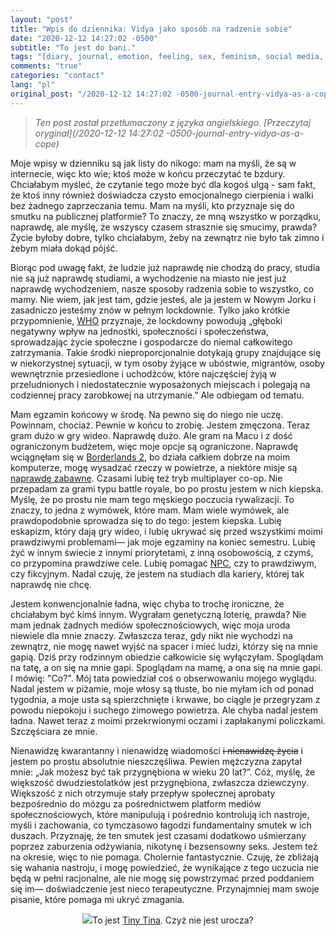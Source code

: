 ```yaml
---
layout: "post"
title: "Wpis do dziennika: Vidya jako sposób na radzenie sobie"
date: "2020-12-12 14:27:02 -0500"
subtitle: "To jest do bani."
tags: "[diary, journal, emotion, feeling, sex, feminism, social media, depressed, depression, covid, coronavirus, quarantine, video games, vidya]"
comments: "true"
categories: "contact"
lang: "pl"
original_post: "/2020-12-12 14:27:02 -0500-journal-entry-vidya-as-a-cope"
---
```


> *Ten post został przetłumaczony z języka angielskiego. [Przeczytaj oryginał](/2020-12-12 14:27:02 -0500-journal-entry-vidya-as-a-cope)*

Moje wpisy w dzienniku są jak listy do nikogo: mam na myśli, że są w internecie, więc kto wie; ktoś może w końcu przeczytać te bzdury. Chciałabym myśleć, że czytanie tego może być dla kogoś ulgą - sam fakt, że ktoś inny również doświadcza czysto emocjonalnego cierpienia i walki bez żadnego zaprzeczania temu. Mam na myśli, kto przyznaje się do smutku na publicznej platformie? To znaczy, ze mną wszystko w porządku, naprawdę, ale myślę, że wszyscy czasem strasznie się smucimy, prawda? Życie byłoby dobre, tylko chciałabym, żeby na zewnątrz nie było tak zimno i żebym miała dokąd pójść.<!-- more -->

Biorąc pod uwagę fakt, że ludzie już naprawdę nie chodzą do pracy, studia nie są już naprawdę studiami, a wychodzenie na miasto nie jest już naprawdę wychodzeniem, nasze sposoby radzenia sobie to wszystko, co mamy. Nie wiem, jak jest tam, gdzie jesteś, ale ja jestem w Nowym Jorku i zasadniczo jesteśmy znów w pełnym lockdownie. Tylko jako krótkie przypomnienie, <a href="https://www.who.int/news-room/q-a-detail/herd-immunity-lockdowns-and-covid-19" target="_blank">WHO</a> przyznaje, że lockdowny powodują „głęboki negatywny wpływ na jednostki, społeczności i społeczeństwa, sprowadzając życie społeczne i gospodarcze do niemal całkowitego zatrzymania. Takie środki nieproporcjonalnie dotykają grupy znajdujące się w niekorzystnej sytuacji, w tym osoby żyjące w ubóstwie, migrantów, osoby wewnętrznie przesiedlone i uchodźców, które najczęściej żyją w przeludnionych i niedostatecznie wyposażonych miejscach i polegają na codziennej pracy zarobkowej na utrzymanie.” Ale odbiegam od tematu.

Mam egzamin końcowy w środę. Na pewno się do niego nie uczę. Powinnam, chociaż. Pewnie w końcu to zrobię. Jestem zmęczona. Teraz gram dużo w gry wideo. Naprawdę dużo. Ale gram na Macu i z dość ograniczonym budżetem, więc moje opcje są ograniczone. Naprawdę wciągnęłam się w <a href="https://store.steampowered.com/app/49520/Borderlands_2/" target="_blank">Borderlands 2</a>, bo działa całkiem dobrze na moim komputerze, mogę wysadzać rzeczy w powietrze, a niektóre misje są <a href="https://www.youtube.com/watch?v=85vaUsruRLQ" target="_blank">naprawdę zabawne</a>. Czasami lubię też tryb multiplayer co-op. Nie przepadam za grami typu battle royale, bo po prostu jestem w nich kiepska. Myślę, że po prostu nie mam tego męskiego poczucia rywalizacji. To znaczy, to jedna z wymówek, które mam. Mam wiele wymówek, ale prawdopodobnie sprowadza się to do tego: jestem kiepska. Lubię eskapizm, który dają gry wideo, i lubię ukrywać się przed wszystkimi moimi prawdziwymi problemami— jak moje egzaminy na koniec semestru. Lubię żyć w innym świecie z innymi priorytetami, z inną osobowością, z czymś, co przypomina prawdziwe cele. Lubię pomagać <a href="https://knowyourmeme.com/memes/npc-wojak" target="_blank">NPC</a>, czy to prawdziwym, czy fikcyjnym. Nadal czuję, że jestem na studiach dla kariery, której tak naprawdę nie chcę.

Jestem konwencjonalnie ładna, więc chyba to trochę ironiczne, że chciałabym być kimś innym. Wygrałam genetyczną loterię, prawda? Nie mam jednak żadnych mediów społecznościowych, więc moja uroda niewiele dla mnie znaczy. Zwłaszcza teraz, gdy nikt nie wychodzi na zewnątrz, nie mogę nawet wyjść na spacer i mieć ludzi, którzy się na mnie gapią. Dziś przy rodzinnym obiedzie całkowicie się wyłączyłam. Spoglądam na tatę, a on się na mnie gapi. Spoglądam na mamę, a ona się na mnie gapi. I mówię: "Co?". Mój tata powiedział coś o obserwowaniu mojego wyglądu. Nadal jestem w piżamie, moje włosy są tłuste, bo nie myłam ich od ponad tygodnia, a moje usta są spierzchnięte i krwawe, bo ciągle je przegryzam z powodu niepokoju i suchego zimowego powietrza. Ale chyba nadal jestem ładna. Nawet teraz z moimi przekrwionymi oczami i zapłakanymi policzkami. Szczęściara ze mnie.

Nienawidzę kwarantanny i nienawidzę wiadomości <del>i nienawidzę życia</del> i jestem po prostu absolutnie nieszczęśliwa. Pewien mężczyzna zapytał mnie: „Jak możesz być tak przygnębiona w wieku 20 lat?”. Cóż, myślę, że większość dwudziestolatków jest przygnębiona, zwłaszcza dziewczyny. Większość z nich otrzymuje stały przepływ społecznej aprobaty bezpośrednio do mózgu za pośrednictwem platform mediów społecznościowych, które manipulują i pośrednio kontrolują ich nastroje, myśli i zachowania, co tymczasowo łagodzi fundamentalny smutek w ich duszach. Przyznaję, że ten smutek jest czasami dodatkowo uśmierzany poprzez zaburzenia odżywiania, nikotynę i bezsensowny seks. Jestem też na okresie, więc to nie pomaga. Cholernie fantastycznie. Czuję, że zbliżają się wahania nastroju, i mogę powiedzieć, że wynikające z tego uczucia nie będą w pełni racjonalne, ale nie mogę się powstrzymać przed poddaniem się im— doświadczenie jest nieco terapeutyczne. Przynajmniej mam swoje pisanie, które pomaga mi ukryć zmagania.

<center><p><img src="https://i.makeagif.com/media/6-27-2015/nI7ecn.gif">To jest <a href="https://borderlands.fandom.com/wiki/Tiny_Tina" target="_blank">Tiny Tina</a>. Czyż nie jest urocza?</p></center>